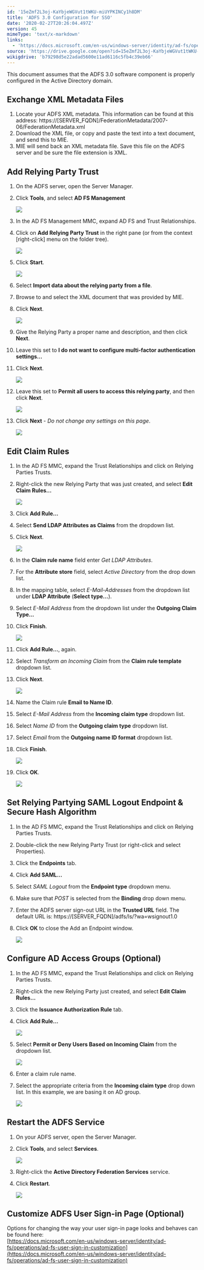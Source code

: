 ```yaml
---
id: '15eZmf2L3oj-KaYbjeWGVut1tWKU-miUYPKINCy1h8DM'
title: 'ADFS 3.0 Configuration for SSO'
date: '2020-02-27T20:26:04.497Z'
version: 45
mimeType: 'text/x-markdown'
links:
  - 'https://docs.microsoft.com/en-us/windows-server/identity/ad-fs/operations/ad-fs-user-sign-in-customization'
source: 'https://drive.google.com/open?id=15eZmf2L3oj-KaYbjeWGVut1tWKU-miUYPKINCy1h8DM'
wikigdrive: 'b79298d5e22adad5600e11ad6116c5fb4c39eb66'
---
```

This document assumes that the ADFS 3.0 software component is properly configured in the Active Directory domain.

## Exchange XML Metadata Files

1. Locate your ADFS XML metadata. This information can be found at this address: https://[SERVER_FQDN]/FederationMetadata/2007-06/FederationMetadata.xml
2. Download the XML file, or copy and paste the text into a text document, and send this to MIE.
3. MIE will send back an XML metadata file. Save this file on the ADFS server and be sure the file extension is XML.

## Add Relying Party Trust

1. On the ADFS server, open the Server Manager.
2. Click <strong>Tools</strong>, and select <strong>AD FS Management</strong>



   <img src="../adfs-3.0-configuration-for-sso.assets/cdb5b54598e2be5180502bcdf0f15591.png" />



3. In the AD FS Management MMC, expand AD FS and Trust Relationships.
4. Click on <strong>Add Relying Party Trust</strong> in the right pane (or from the context [right-click] menu on the folder tree).



   <img src="../adfs-3.0-configuration-for-sso.assets/5e5e130f7024996d675d7f21ce2cd008.png" />



5. Click <strong>Start</strong>.



   <img src="../adfs-3.0-configuration-for-sso.assets/c5975d39aba92d59c638b4f70939c156.png" />



6. Select <strong>Import data about the relying party from a file</strong>.
7. Browse to and select the XML document that was provided by MIE.
8. Click <strong>Next</strong>.



   <img src="../adfs-3.0-configuration-for-sso.assets/4fcf78b0e164376d55864fa47ab23810.png" />



9. Give the Relying Party a proper name and description, and then click <strong>Next</strong>.
10. Leave this set to <strong>I do not want to configure multi-factor authentication settings…</strong>
11. Click <strong>Next</strong>.



    <img src="../adfs-3.0-configuration-for-sso.assets/72352bf53e77e9ab0a757228b733e543.png" />



12. Leave this set to <strong>Permit all users to access this relying party</strong>, and then click <strong>Next</strong>.



    <img src="../adfs-3.0-configuration-for-sso.assets/f40433ef31122ccfb448911a77df5617.png" />



13. Click <strong>Next</strong> - <em>Do not change any settings on this page</em>.



    <img src="../adfs-3.0-configuration-for-sso.assets/62ee7e6bab7edeece7b3e67c3a1fb555.png" />


## Edit Claim Rules

1. In the AD FS MMC, expand the Trust Relationships and click on Relying Parties Trusts.
2. Right-click the new Relying Party that was just created, and select <strong>Edit Claim Rules…</strong>



   <img src="../adfs-3.0-configuration-for-sso.assets/0ee71feaaef75146c99951f6ecd85be8.png" />



3. Click <strong>Add Rule…</strong>
4. Select <strong>Send LDAP Attributes as Claims</strong> from the dropdown list.
5. Click <strong>Next</strong>.



   <img src="../adfs-3.0-configuration-for-sso.assets/0ef30a26b1b79bf619e10db16e767142.png" />



6. In the <strong>Claim rule name</strong> field enter <em>Get LDAP Attributes</em>.
7. For the <strong>Attribute store</strong> field, select <em>Active Directory</em> from the drop down list.
8. In the mapping table, select <em>E-Mail-Addresses</em> from the dropdown list under <strong>LDAP Attribute</strong> (<strong>Select type…</strong>).
9. Select <em>E-Mail Address</em> from the dropdown list under the <strong>Outgoing Claim Type…</strong>
10. Click <strong>Finish</strong>.



    <img src="../adfs-3.0-configuration-for-sso.assets/d619bb330d23d53aa494a17bec8ec44b.png" />

11. Click <strong>Add Rule…</strong>, again.
12. Select <em>Transform an Incoming Claim</em> from the <strong>Claim rule template</strong> dropdown list.
13. Click <strong>Next</strong>.



    <img src="../adfs-3.0-configuration-for-sso.assets/5fe74a646c8c0c1ed43bc1c8740f7549.png" />



14. Name the Claim rule <strong>Email to Name ID</strong>.
15. Select <em>E-Mail Address</em> from the <strong>Incoming claim type</strong> dropdown list.
16. Select <em>Name ID</em> from the <strong>Outgoing claim type</strong> dropdown list.
17. Select <em>Email</em> from the <strong>Outgoing name ID format</strong> dropdown list.
18. Click <strong>Finish</strong>.



    <img src="../adfs-3.0-configuration-for-sso.assets/2034faad7b3eeff8e17ec3180795e3e7.png" />



19. Click <strong>OK</strong>.



    <img src="../adfs-3.0-configuration-for-sso.assets/fd2dc373726b5ae61f94fc73b9e4adaa.png" />


## Set Relying Partying SAML Logout Endpoint & Secure Hash Algorithm

1. In the AD FS MMC, expand the Trust Relationships and click on Relying Parties Trusts.
2. Double-click the new Relying Party Trust (or right-click and select Properties).
3. Click the <strong>Endpoints</strong> tab.
4. Click <strong>Add SAML…</strong>
5. Select <em>SAML Logout</em> from the <strong>Endpoint type</strong> dropdown menu.
6. Make sure that <em>POST</em> is selected from the <strong>Binding</strong> drop down menu.
7. Enter the ADFS server sign-out URL in the <strong>Trusted URL</strong> field. The default URL is: https://[SERVER_FQDN]/adfs/ls/?wa=wsignout1.0
8. Click <strong>OK</strong> to close the Add an Endpoint window.



   <img src="../adfs-3.0-configuration-for-sso.assets/0d5e33ed652fa3902e869e757265f316.png" />



## Configure AD Access Groups (Optional)

1. In the AD FS MMC, expand the Trust Relationships and click on Relying Parties Trusts.
2. Right-click the new Relying Party just created, and select <strong>Edit Claim Rules…</strong>
3. Click the <strong>Issuance Authorization Rule</strong> tab.
4. Click <strong>Add Rule…</strong>



   <img src="../adfs-3.0-configuration-for-sso.assets/82ca00be6ff65ed92063ac0bddad78bd.png" />



5. Select <strong>Permit or Deny Users Based on Incoming Claim</strong> from the dropdown list.



   <img src="../adfs-3.0-configuration-for-sso.assets/6c54c406098dfea845b6951927821c60.png" />



6. Enter a claim rule name.
7. Select the appropriate criteria from the <strong>Incoming claim type</strong> drop down list. In this example, we are basing it on AD group.



   <img src="../adfs-3.0-configuration-for-sso.assets/7096c8e36e295e6505387671615c8ff4.png" />


## Restart the ADFS Service

1. On your ADFS server, open the Server Manager.
2. Click <strong>Tools</strong>, and select <strong>Services</strong>.



   <img src="../adfs-3.0-configuration-for-sso.assets/7f6f89c901e09de6ab25572598e1de1f.png" />



3. Right-click the <strong>Active Directory Federation Services</strong> service.
4. Click <strong>Restart</strong>.



   <img src="../adfs-3.0-configuration-for-sso.assets/be0bc532c5901e9c27c8d0c60b22e0b8.png" />


## Customize ADFS User Sign-in Page (Optional)

Options for changing the way your user sign-in page looks and behaves can be found here:  
[https://docs.microsoft.com/en-us/windows-server/identity/ad-fs/operations/ad-fs-user-sign-in-customization](https://docs.microsoft.com/en-us/windows-server/identity/ad-fs/operations/ad-fs-user-sign-in-customization)

